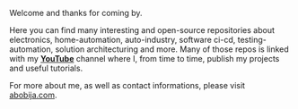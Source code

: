 <!--
### Hi there :wave: nice to meet you. I'm Alija.
-->

Welcome and thanks for coming by.

Here you can find many interesting and open-source repositories about electronics, home-automation, auto-industry, software ci-cd, testing-automation, solution architecturing and more. Many of those repos is linked with my [**YouTube**](https://youtube.com/AlijaBobija) channel where I, from time to time, publish my projects and useful tutorials.

For more about me, as well as contact informations, please visit [abobija.com](https://abobija.com).

<!--
---
![Alija's github stats](https://github-readme-stats.vercel.app/api/top-langs/?username=abobija&layout=compact&hide=html,css,cmake,makefile,scss,objective-c,batchfile&theme=radical&hide_border=true&border_radius=0&langs_count=10&cache_seconds=1800)
-->
